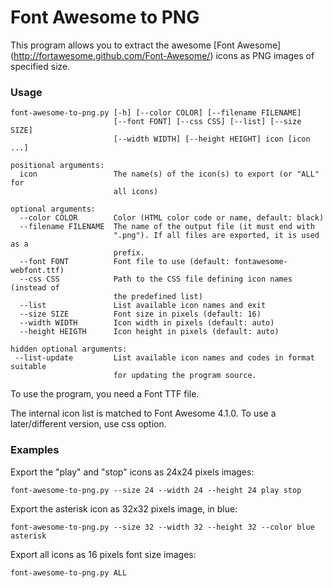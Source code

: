 Font Awesome to PNG
===================

This program allows you to extract the awesome
[Font Awesome] (http://fortawesome.github.com/Font-Awesome/) icons as PNG images
of specified size.

### Usage

    font-awesome-to-png.py [-h] [--color COLOR] [--filename FILENAME]
                           [--font FONT] [--css CSS] [--list] [--size SIZE]
                           [--width WIDTH] [--height HEIGHT] icon [icon ...]

    positional arguments:
      icon                 The name(s) of the icon(s) to export (or "ALL" for
                           all icons)

    optional arguments:
      --color COLOR        Color (HTML color code or name, default: black)
      --filename FILENAME  The name of the output file (it must end with
                           ".png"). If all files are exported, it is used as a
                           prefix.
      --font FONT          Font file to use (default: fontawesome-webfont.ttf)
      --css CSS            Path to the CSS file defining icon names (instead of
                           the predefined list)
      --list               List available icon names and exit
      --size SIZE          Font size in pixels (default: 16)
      --width WIDTH        Icon width in pixels (default: auto)
      --height HEIGTH      Icon height in pixels (default: auto)

    hidden optional arguments:
     --list-update         List available icon names and codes in format suitable
                           for updating the program source.

To use the program, you need a Font TTF file.

The internal icon list is matched to Font Awesome 4.1.0.  To use a later/different
version, use css option.

### Examples

Export the "play" and "stop" icons as 24x24 pixels images:

    font-awesome-to-png.py --size 24 --width 24 --height 24 play stop

Export the asterisk icon as 32x32 pixels image, in blue:

    font-awesome-to-png.py --size 32 --width 32 --height 32 --color blue asterisk

Export all icons as 16 pixels font size images:

    font-awesome-to-png.py ALL
